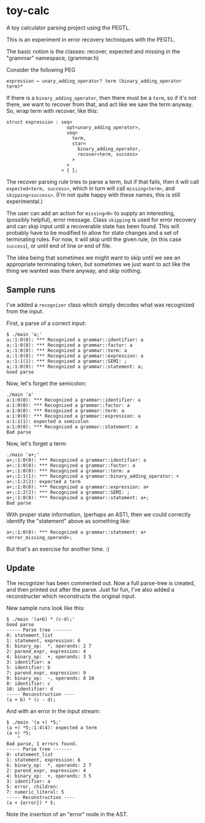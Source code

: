 # toy-calc
A toy calculator parsing project using the PEGTL.

This is an experiment in error recovery techniques with the PEGTL.

The basic notion is the classes:
   recover, expected and missing in the "grammar" namespace, (grammar.h)

Consider the following PEG

```
expression ← unary_adding_operator? term (binary_adding_operator term)*
```

If there is a `binary_adding_operator`, then there must be a `term`, so if
it's not there, we want to recover from that, and act like we saw the
term anyway. So, wrap term with recover, like this:

```
struct expression : seq<
                      opt<unary_adding_operator>,
                      seq<
                        term,
                        star<
                          binary_adding_operator,
                          recover<term, success>
                        >
                      >
                    > { };
```

The recover parsing rule tries to parse a term, but if that fails, then
it will call `expected<term, success>`, which in turn will call
`missing<term>`, and `skipping<success>`.  (I'm not quite happy with these
names, this is still experimental.)

The user can add an action for `missing<R>` to supply an interesting,
(possibly helpful), error message.  Class `skipping` is used for error
recovery and can skip input until a recoverable state has been found.
This will probably have to be modified to allow for state changes and
a set of terminating rules.  For now, it will skip until the given
rule, (in this case `success`), or until end of line or end of file.

The idea being that sometimes we might want to skip until we see an
appropriate terminating token, but sometimes we just want to act like
the thing we wanted was there anyway, and skip nothing.

## Sample runs

I've added a `recognizer` class which simply decodes what was recognized
from the input.

First, a parse of a correct input:
```
$ ./main 'a;'
a;:1:0(0): *** Recognized a grammar::identifier: a
a;:1:0(0): *** Recognized a grammar::factor: a
a;:1:0(0): *** Recognized a grammar::term: a
a;:1:0(0): *** Recognized a grammar::expression: a
a;:1:1(1): *** Recognized a grammar::SEMI: ;
a;:1:0(0): *** Recognized a grammar::statement: a;
Good parse
```

Now, let's forget the semicolon:

```
./main 'a'
a:1:0(0): *** Recognized a grammar::identifier: a
a:1:0(0): *** Recognized a grammar::factor: a
a:1:0(0): *** Recognized a grammar::term: a
a:1:0(0): *** Recognized a grammar::expression: a
a:1:1(1): expected a semicolon
a:1:0(0): *** Recognized a grammar::statement: a
Bad parse
```

Now, let's forget a term:

```
./main 'a+;'
a+;:1:0(0): *** Recognized a grammar::identifier: a
a+;:1:0(0): *** Recognized a grammar::factor: a
a+;:1:0(0): *** Recognized a grammar::term: a
a+;:1:1(1): *** Recognized a grammar::binary_adding_operator: +
a+;:1:2(2): expected a term
a+;:1:0(0): *** Recognized a grammar::expression: a+
a+;:1:2(2): *** Recognized a grammar::SEMI: ;
a+;:1:0(0): *** Recognized a grammar::statement: a+;
Bad parse
```

With proper state information, (perhaps an AST), then we could correctly
identify the "statement" above as something like:

```
a+;:1:0(0): *** Recognized a grammar::statement: a+<error_missing_operand>;
```

But that's an exercise for another time. :)

## Update
The recognizer has been commented out.  Now a full parse-tree is created, and then printed out after the parse.
Just for fun, I've also added a reconstructer which reconstructs the original input.

New sample runs look like this:

```
$ ./main '(a+b) * (c-d);'
Good parse
----- Parse tree -------
0: statement_list
1: statement, expression: 6
6: binary_op:  *, operands: 2 7
2: parend_expr, expression: 4
4: binary_op:  +, operands: 3 5
3: identifier: a
5: identifier: b
7: parend_expr, expression: 9
9: binary_op:  -, operands: 8 10
8: identifier: c
10: identifier: d
----- Reconstruction ----
(a + b) * (c - d);
```

And with an error in the input stream:

```
$ ./main '(a +) *5;'
(a +) *5;:1:4(4): expected a term
(a +) *5;
    ^
Bad parse, 1 errors found.
----- Parse tree -------
0: statement_list
1: statement, expression: 6
6: binary_op:  *, operands: 2 7
2: parend_expr, expression: 4
4: binary_op:  +, operands: 3 5
3: identifier: a
5: error, children:
7: numeric_literal: 5
----- Reconstruction ----
(a + {error}) * 5;

```

Note the insertion of an "error" node in the AST.
